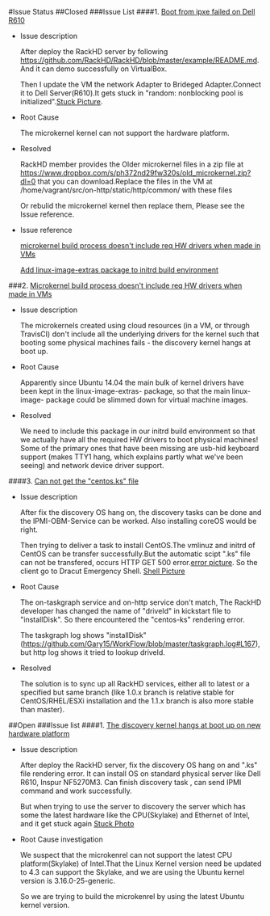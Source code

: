 #Issue Status
##Closed
###Issue List
####1. [Boot from ipxe failed on Dell R610](https://github.com/RackHD/RackHD/issues/52 "https://github.com/RackHD/RackHD/issues/52")
- Issue description

	After deploy the RackHD server by following https://github.com/RackHD/RackHD/blob/master/example/README.md. And it can demo successfully on VirtualBox.
	
	Then I update the VM the network Adapter to Brideged Adapter.Connect it to Dell Server(R610).It gets stuck in "random: nonblocking pool is initialized".[Stuck Picture](https://photos.google.com/share/AF1QipO5GBWTvqcPrMLcEXbspenOxShAZLSKFksXrGiA25etHxcfowUAV12A2jyApbVwpw/photo/AF1QipOJIdrjz0WI2V6hslbRHUnp2celUe0-ZIM7jQc8?key=X25UbFR6bVRvUVhhMEJQM0w0SUdMQXRIMmJBaVNn).
- Root Cause

	The microkernel kernel can not support the hardware platform.
- Resolved 

	RackHD member provides the Older microkernel files in a zip file at https://www.dropbox.com/s/ph372nd29fw320s/old_microkernel.zip?dl=0 that you can download.Replace the files in the VM at /home/vagrant/src/on-http/static/http/common/ with these files

	Or rebulid the microkernel kernel then replace them, Please see the Issue reference.
- Issue reference

	[microkernel build process doesn't include req HW drivers when made in VMs](https://github.com/RackHD/RackHD/issues/57 "https://github.com/RackHD/RackHD/issues/57")
	
	[Add linux-image-extras package to initrd build environment](https://github.com/RackHD/on-imagebuilder/issues/16 "https://github.com/RackHD/on-imagebuilder/issues/16")

###2. [Microkernel build process doesn't include req HW drivers when made in VMs](https://github.com/RackHD/RackHD/issues/57 "https://github.com/RackHD/RackHD/issues/57")
- Issue description
	
	The microkernels created using cloud resources (in a VM, or through TravisCI) don't include all the underlying drivers for the kernel such that booting some physical machines fails - the discovery kernel hangs at boot up.

- Root Cause

	Apparently since Ubuntu 14.04 the main bulk of kernel drivers have been kept in the linux-image-extras-<version> package, so that the main linux-image-<version> package could be slimmed down for virtual machine images. 

- Resolved

	We need to include this package in our initrd build environment so that we actually have all the required HW drivers to boot physical machines! Some of the primary ones that have been missing are usb-hid keyboard support (makes TTY1 hang, which explains partly what we've been seeing) and network device driver support.

####3. [Can not get the "centos.ks" file](https://github.com/RackHD/RackHD/issues/68 "https://github.com/RackHD/RackHD/issues/68")
- Issue description

	After fix the discovery OS hang on, the discovery tasks can be done and the IPMI-OBM-Service can be worked. Also installing coreOS would be right.
	
	Then trying to deliver a task to install CentOS.The vmlinuz and initrd of CentOS can be transfer successfully.But the automatic scipt ".ks" file can not be transfered, occurs HTTP GET 500 error.[error picture](https://photos.google.com/share/AF1QipO5GBWTvqcPrMLcEXbspenOxShAZLSKFksXrGiA25etHxcfowUAV12A2jyApbVwpw/photo/AF1QipN_XkFAnufLfadUj-BB114fsFgD-e5K7hXuc28C?key=X25UbFR6bVRvUVhhMEJQM0w0SUdMQXRIMmJBaVNn). So the client go to Dracut Emergency Shell. [Shell Picture](https://photos.google.com/share/AF1QipO5GBWTvqcPrMLcEXbspenOxShAZLSKFksXrGiA25etHxcfowUAV12A2jyApbVwpw/photo/AF1QipNYGqkxFwIYrXMy78L95EUutmmJO8vNKjJmmQPy?key=X25UbFR6bVRvUVhhMEJQM0w0SUdMQXRIMmJBaVNn)
- Root Cause

	The on-taskgraph service and on-http service don't match, The RackHD developer has changed the name of "driveId" in kickstart file to "installDisk". So there encountered the "centos-ks" rendering error.

	The taskgraph log shows "installDisk" (https://github.com/Gary15/WorkFlow/blob/master/taskgraph.log#L167), but http log shows it tried to lookup driveId.	
- Resolved
	
	The solution is to sync up all RackHD services, either all to latest or a specified but same branch (like 1.0.x branch is relative stable for CentOS/RHEL/ESXi installation and the 1.1.x branch is also more stable than master).



##Open
###Issue list
####1. [The discovery kernel hangs at boot up on new hardware platform](https://github.com/RackHD/RackHD/issues/93 "https://github.com/RackHD/RackHD/issues/93")
- Issue description

	After deploy the RackHD server, fix the discovery OS hang on and ".ks" file rendering error. It can install OS on standard physical server like Dell R610, Inspur NF5270M3. Can finish discovery task , can send IPMI command and work successfully.

	But when trying to use the server to discovery the server which has some the latest hardware like the CPU(Skylake) and Ethernet of Intel, and it get stuck again [Stuck Photo](https://photos.google.com/share/AF1QipNBbvTYirOy1aOgiD42H-yk0HGdvoc3qSodvkhF-GNlU3O7BFjwMoQW_Y3GchDu4g/photo/AF1QipPH7DctXHWTiTBbJ93xDvd7PaLgpnnbFGrke1xJ?key=Q2JOUXk4Nk9vSTVIRHoyVU9GSGlWeXY1NXFkUW1B)
- Root Cause investigation
	
	We suspect that the microkenrel can not support the latest CPU platform(Skylake) of Intel.That the Linux Kernel version need be updated to 4.3 can support the Skylake, and we are using the Ubuntu kernel version is 3.16.0-25-generic. 
	
	So we are trying to build the microkenrel by using the latest Ubuntu kernel version.
